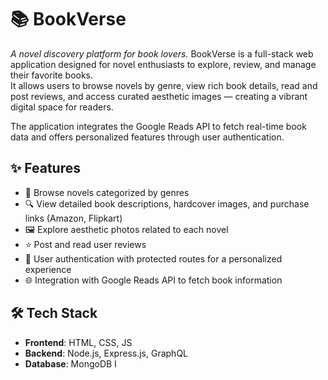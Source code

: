 # 📚 BookVerse

*A novel discovery platform for book lovers.*
BookVerse is a full-stack web application designed for novel enthusiasts to explore, review, and manage their favorite books.  
It allows users to browse novels by genre, view rich book details, read and post reviews, and access curated aesthetic images — creating a vibrant digital space for readers.

The application integrates the Google Reads API to fetch real-time book data and offers personalized features through user authentication.
## ✨ Features

- 📖 Browse novels categorized by genres
- 🔍 View detailed book descriptions, hardcover images, and purchase links (Amazon, Flipkart)
- 🖼️ Explore aesthetic photos related to each novel
- ⭐ Post and read user reviews
- 🔐 User authentication with protected routes for a personalized experience
- 🌐 Integration with Google Reads API to fetch book information
## 🛠️ Tech Stack

- **Frontend**: HTML, CSS, JS
- **Backend**: Node.js, Express.js, GraphQL
- **Database**: MongoDB
I
